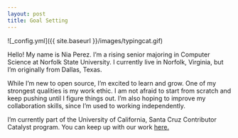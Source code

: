 ```yaml
---
layout: post
title: Goal Setting
---
```


![_config.yml]({{ site.baseurl }}/images/typingcat.gif)

Hello! My name is Nia Perez. I’m a rising senior majoring in Computer Science at Norfolk State University. I currently live in Norfolk, Virginia, but I’m originally from Dallas, Texas.

While I’m new to open source, I’m excited to learn and grow. One of my strongest qualities is my work ethic. I am not afraid to start from scratch and keep pushing until I figure things out. I’m also hoping to improve my collaboration skills, since I’m used to working independently.

I’m currently part of the University of California, Santa Cruz Contributor Catalyst program. You can keep up with our work [here.](https://github.com/emmet0r/contributor-catalyst)

